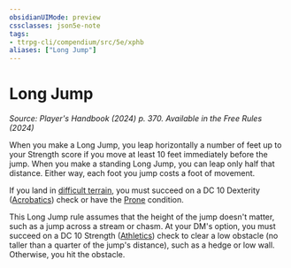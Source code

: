 ```yaml
---
obsidianUIMode: preview
cssclasses: json5e-note
tags:
- ttrpg-cli/compendium/src/5e/xphb
aliases: ["Long Jump"]
---
```

# Long Jump
*Source: Player's Handbook (2024) p. 370. Available in the Free Rules (2024)* 

When you make a Long Jump, you leap horizontally a number of feet up to your Strength score if you move at least 10 feet immediately before the jump. When you make a standing Long Jump, you can leap only half that distance. Either way, each foot you jump costs a foot of movement.

If you land in [difficult terrain](3-Mechanics/CLI/rules/variant-rules/difficult-terrain-xphb.md), you must succeed on a DC 10 Dexterity ([Acrobatics](3-Mechanics/CLI/rules/skills.md#Acrobatics)) check or have the [Prone](3-Mechanics/CLI/rules/conditions.md#Prone) condition.

This Long Jump rule assumes that the height of the jump doesn't matter, such as a jump across a stream or chasm. At your DM's option, you must succeed on a DC 10 Strength ([Athletics](3-Mechanics/CLI/rules/skills.md#Athletics)) check to clear a low obstacle (no taller than a quarter of the jump's distance), such as a hedge or low wall. Otherwise, you hit the obstacle.